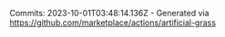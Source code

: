 Commits: 2023-10-01T03:48:14.136Z - Generated via https://github.com/marketplace/actions/artificial-grass
<br>
